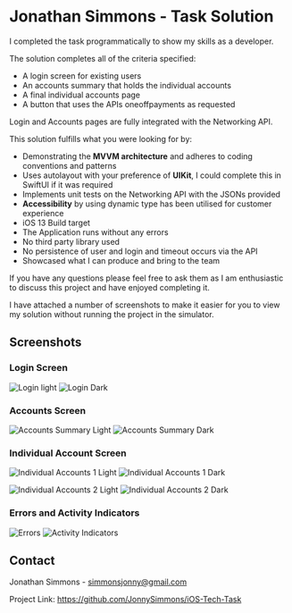 
#  Jonathan Simmons - Task Solution

I completed the task programmatically to show my skills as a developer.

The solution completes all of the criteria specified:
- A login screen for existing users
- An accounts summary that holds the individual accounts
- A final individual accounts page
- A button that uses the APIs oneoffpayments as requested

Login and Accounts pages are fully integrated with the Networking API.

This solution fulfills what you were looking for by:
- Demonstrating the **MVVM architecture** and adheres to coding conventions and patterns
- Uses autolayout with your preference of **UIKit**, I could complete this in SwiftUI if it was required
- Implements unit tests on the Networking API with the JSONs provided
- **Accessibility** by using dynamic type has been utilised for customer experience
- iOS 13 Build target
- The Application runs without any errors
- No third party library used
- No persistence of user and login and timeout occurs via the API
- Showcased what I can produce and bring to the team

If you have any questions please feel free to ask them as I am enthusiastic to discuss this project and have enjoyed completing it.


I have attached a number of screenshots to make it easier for you to view my solution without running the project in the simulator.


## Screenshots

### Login Screen
![Login light](https://github.com/JonnySimmons/iOS-Tech-Task/assets/116376835/421672eb-e39d-43e4-bdf7-a34b0f58ea3f)
![Login Dark](https://github.com/JonnySimmons/iOS-Tech-Task/assets/116376835/e4950525-fedd-4e94-ad1a-2673944606b0)

### Accounts Screen
![Accounts Summary Light](https://github.com/JonnySimmons/iOS-Tech-Task/assets/116376835/573d2f2f-767a-4635-a334-20c89a3fe8d2)
![Accounts Summary Dark](https://github.com/JonnySimmons/iOS-Tech-Task/assets/116376835/94806764-d5d1-4a40-b71c-efcfb6f1718a)


### Individual Account Screen
![Individual Accounts 1 Light](https://github.com/JonnySimmons/iOS-Tech-Task/assets/116376835/3c88e7ec-e97f-41d1-b554-e264d96b5d01)
![Individual Accounts 1 Dark](https://github.com/JonnySimmons/iOS-Tech-Task/assets/116376835/969a888a-3239-4f02-9357-f1d2d073c71c)

![Individual Accounts 2 Light](https://github.com/JonnySimmons/iOS-Tech-Task/assets/116376835/7b431223-4714-450b-86f7-a61a38a2b274)
![Individual Accounts 2 Dark](https://github.com/JonnySimmons/iOS-Tech-Task/assets/116376835/05670823-6825-45b5-9972-a93ca44b0f6a)


### Errors and Activity Indicators
![Errors](https://github.com/JonnySimmons/iOS-Tech-Task/assets/116376835/b3ad7e73-8cf7-42f5-b92a-145cc0ababa8)
![Activity Indicators](https://github.com/JonnySimmons/iOS-Tech-Task/assets/116376835/b928c493-cce7-40ca-8a8d-0ae779001243)


## Contact

Jonathan Simmons - simmonsjonny@gmail.com

Project Link: https://github.com/JonnySimmons/iOS-Tech-Task



